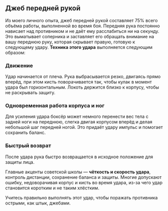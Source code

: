 ﻿## Джеб передней рукой 

Из моего личного опыта, джеб передней рукой составляет 75% всего объёма работы, выполненной во время боя. Передняя рука постоянно нависает над противником и не даёт ему расслабиться ни на секунду. Это выматывает соперника и заставляет его обращать внимание на вашу переднюю руку, которая скрывает правую, готовую к следующему удару. **Техника этого удара** выполняется следующим образом:

### Движение

Удар начинается от плеча. Рука выбрасывается резко, двигаясь прямо вперёд, при этом кисть поворачивается так, чтобы кулак в момент удара был горизонтальным. Локоть держится близко к корпусу, чтобы не раскрывать защиту.

### Одновременная работа корпуса и ног

Для усиления удара боксёр может немного перенести вес тела с задней ноги на переднюю, слегка двигая корпусом вперёд и делая небольшой шаг передней ногой. Это придаёт удару импульс и помогает сохранить баланс.

### Быстрый возврат

После удара рука быстро возвращается в исходное положение для защиты лица.

Главные акценты советской школы — **чёткость и скорость удара**, контроль дистанции, сохранение баланса и защиты. Многие допускают ошибку, недоворачивая корпус и кисть во время удара, из-за чего удар становится коротким и не таким хлёстким.

Учитесь правильно выполнять этот удар, чтобы поражать противника острыми, как штык, джебами.


